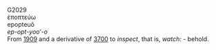 <body>
  <p>G2029<br>  ἐποπτεύω  <br> epopteuō  <br><i>ep-opt-yoo‘-o </i><br>From <a href="g1909.htm">1909</a> and a derivative of <a href="g3700.htm">3700</a>  to <i>inspect</i>, that is, <i>watch:</i> - behold.<br></p>
 </body>